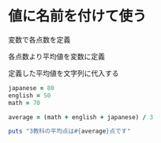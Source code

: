 # 値に名前を付けて使う
変数で各点数を定義

各点数より平均値を変数に定義

定義した平均値を文字列に代入する

```ruby
japanese = 80
english = 50
math = 70

average = (math + english + japanese) / 3

puts "3教科の平均点は#{average}点です"
